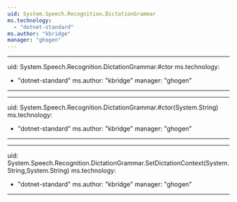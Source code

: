 ```yaml
---
uid: System.Speech.Recognition.DictationGrammar
ms.technology: 
  - "dotnet-standard"
ms.author: "kbridge"
manager: "ghogen"
---
```


---
uid: System.Speech.Recognition.DictationGrammar.#ctor
ms.technology: 
  - "dotnet-standard"
ms.author: "kbridge"
manager: "ghogen"
---

---
uid: System.Speech.Recognition.DictationGrammar.#ctor(System.String)
ms.technology: 
  - "dotnet-standard"
ms.author: "kbridge"
manager: "ghogen"
---

---
uid: System.Speech.Recognition.DictationGrammar.SetDictationContext(System.String,System.String)
ms.technology: 
  - "dotnet-standard"
ms.author: "kbridge"
manager: "ghogen"
---
